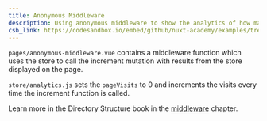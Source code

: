 ```yaml
---
title: Anonymous Middleware
description: Using anonymous middleware to show the analytics of how many times a user visits a page.
csb_link: https://codesandbox.io/embed/github/nuxt-academy/examples/tree/master/middleware/anonymous-middleware?fontsize=14&hidenavigation=1&module=%2Fpages%2Fanonymous-middleware.vue&theme=dark&view=editor
---
```


<example-intro></example-intro>

`pages/anonymous-middleware.vue` contains a middleware function which uses the store to call the increment mutation with results from the store displayed on the page.

`store/analytics.js` sets the `pageVisits` to 0 and increments the visits every time the increment function is called.

<alert type="next">

Learn more in the Directory Structure book in the [middleware](/docs/directory-structure/middleware#anonymous-middleware) chapter.

</alert>

<code-sandbox :src="csb_link"></code-sandbox>
